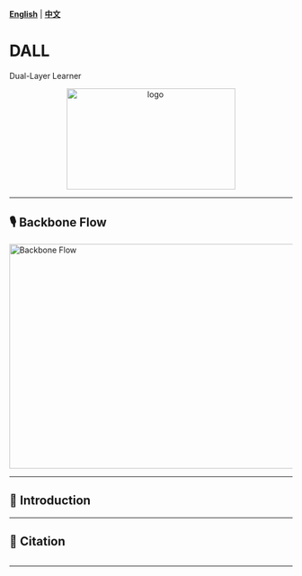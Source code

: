 **[English](README.md)** | **[中文](README_CN.md)**

# DALL
Dual-Layer Learner

<p align="center">
  <img src="https://github.com/xuxiaoooo/FACES/blob/main/draw/LOGO 1.png" width="300" height="180" alt="logo"/>
</p>

---

## 🎙️ Backbone Flow

<img src="https://github.com/xuxiaoooo/DALL/blob/main/draw/fig1.jpg" width="800" height="400" alt="Backbone Flow"/>

---

## 📌 Introduction



---

## 📄 Citation
```

```
---
